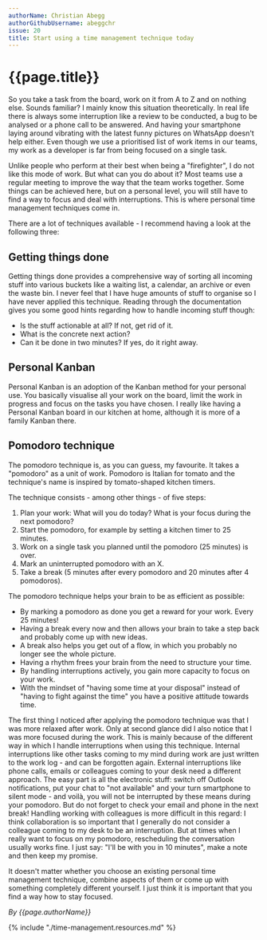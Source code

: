 ```yaml
---
authorName: Christian Abegg
authorGithubUsername: abeggchr
issue: 20
title: Start using a time management technique today
---
```

# {{page.title}}

So you take a task from the board, work on it from A to Z and on nothing else. Sounds familiar? I mainly know this situation theoretically. In real life there is always some interruption like a review to be conducted, a bug to be analysed or a phone call to be answered. And having your smartphone laying around vibrating with the latest funny pictures on WhatsApp doesn't help either. Even though we use a prioritised list of work items in our teams, my work as a developer is far from being focused on a single task.

Unlike people who perform at their best when being a "firefighter", I do not like this mode of work. But what can you do about it? Most teams use a regular meeting to improve the way that the team works together. Some things can be achieved here, but on a personal level, you will still have to find a way to focus and deal with interruptions. This is where personal time management techniques come in.

There are a lot of techniques available - I recommend having a look at the following three:

## Getting things done

Getting things done provides a comprehensive way of sorting all incoming stuff into various buckets like a waiting list, a calendar, an archive or even the waste bin. I never feel that I have huge amounts of stuff to organise so I have never applied this technique. Reading through the documentation gives you some good hints regarding how to handle incoming stuff though: 
* Is the stuff actionable at all? If not, get rid of it. 
* What is the concrete next action? 
* Can it be done in two minutes? If yes, do it right away.

## Personal Kanban

Personal Kanban is an adoption of the Kanban method for your personal use. You basically visualise all your work on the board, limit the work in progress and focus on the tasks you have chosen. I really like having a Personal Kanban board in our kitchen at home, although it is more of a family Kanban there.

## Pomodoro technique

The pomodoro technique is, as you can guess, my favourite. It takes a "pomodoro" as a unit of work. Pomodoro is Italian for tomato and the technique's name is inspired by tomato-shaped kitchen timers.

The technique consists - among other things - of five steps: 
1. Plan your work: What will you do today? What is your focus during the next pomodoro? 
2. Start the pomodoro, for example by setting a kitchen timer to 25 minutes. 
3. Work on a single task you planned until the pomodoro (25 minutes) is over. 
4. Mark an uninterrupted pomodoro with an X. 
5. Take a break (5 minutes after every pomodoro and 20 minutes after 4 pomodoros).

The pomodoro technique helps your brain to be as efficient as possible: 
* By marking a pomodoro as done you get a reward for your work. Every 25 minutes! 
* Having a break every now and then allows your brain to take a step back and probably come up with new ideas. 
* A break also helps you get out of a flow, in which you probably no longer see the whole picture. 
* Having a rhythm frees your brain from the need to structure your time. 
* By handling interruptions actively, you gain more capacity to focus on your work. 
* With the mindset of "having some time at your disposal" instead of "having to fight against the time" you have a positive attitude towards time.

The first thing I noticed after applying the pomodoro technique was that I was more relaxed after work. Only at second glance did I also notice that I was more focused during the work. This is mainly because of the different way in which I handle interruptions when using this technique. Internal interruptions like other tasks coming to my mind during work are just written to the work log - and can be forgotten again. External interruptions like phone calls, emails or colleagues coming to your desk need a different approach. The easy part is all the electronic stuff: switch off Outlook notifications, put your chat to "not available" and your turn smartphone to silent mode - and voilà, you will not be interrupted by these means during your pomodoro. But do not forget to check your email and phone in the next break! Handling working with colleagues is more difficult in this regard: I think collaboration is so important that I generally do not consider a colleague coming to my desk to be an interruption. But at times when I really want to focus on my pomodoro, rescheduling the conversation usually works fine. I just say: "I'll be with you in 10 minutes", make a note and then keep my promise.

It doesn't matter whether you choose an existing personal time management technique, combine aspects of them or come up with something completely different yourself. I just think it is important that you find a way how to stay focused.

*By {{page.authorName}}*


{% include "./time-management.resources.md" %}